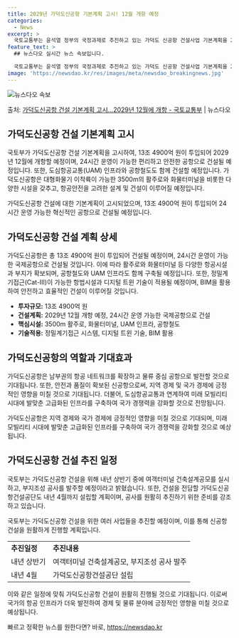```yaml
---
title: 2029년 가덕도신공항 기본계획 고시! 12월 개항 예정
categories:
  - News
excerpt: >
  국토교통부는 윤석열 정부의 국정과제로 추진하고 있는 가덕도 신공항 건설사업 기본계획을 29일에 수립고시했다.…
feature_text: >
  ## 뉴스다오 실시간 뉴스 속보입니다.

  국토교통부는 윤석열 정부의 국정과제로 추진하고 있는 가덕도 신공항 건설사업 기본계획을 29일에 수립고시했다.…
image: 'https://newsdao.kr/res/images/meta/newsdao_breakingnews.jpg'
---
```


![뉴스다오 속보](https://newsdao.kr/res/images/meta/newsdao_breakingnews.jpg)

<p>출처: <a href="https://newsdao.kr/2896" rel="dofollow">가덕도신공항 건설 기본계획 고시…2029년 12월에 개항 - 국토교통부</a> | 뉴스다오</p>

<h2 data-ke-size="size26">가덕도신공항 건설 기본계획 고시</h2>
국토부가 가덕도신공항 건설 기본계획을 고시하여, 13조 4900억 원이 투입되어 2029년 12월에 개항할 예정이며, 24시간 운영이 가능한 편리하고 안전한 공항으로 건설될 예정입니다. 또한, 도심항공교통(UAM) 인프라와 공항철도도 함께 건설할 예정입니다. 가덕도신공항은 대형화물기 이착륙이 가능한 3500m의 활주로와 화물터미널을 비롯한 다양한 시설을 갖추고, 항공안전을 고려한 설계 및 건설이 이루어질 예정입니다.

<p data-ke-size="size16">가덕도신공항 건설에 대한 기본계획이 고시되었으며, 13조 4900억 원이 투입되어 24시간 운영 가능한 혁신적인 공항으로 건설될 예정입니다.</p>

<h2 data-ke-size="size24">가덕도신공항 건설 계획 상세</h2>
가덕도신공항은 총 13조 4900억 원이 투입되어 건설될 예정이며, 24시간 운영이 가능한 국제공항으로 건설될 것입니다. 이에 따라 활주로와 화물터미널 등 다양한 항공시설과 부지가 확보되며, 공항철도와 UAM 인프라도 함께 구축될 예정입니다. 또한, 정밀계기접근(Cat-Ⅲ)이 가능한 항법시설과 디지털 트윈 기술이 적용될 예정이며, BIM을 활용하여 안전하고 효율적인 건설이 이루어질 것입니다.

<ul>
  <li><b>투자규모:</b> 13조 4900억 원</li>
  <li><b>건설계획:</b> 2029년 12월 개항 예정, 24시간 운영 가능한 국제공항으로 건설</li>
  <li><b>핵심시설:</b> 3500m 활주로, 화물터미널, UAM 인프라, 공항철도</li>
  <li><b>기술적용:</b> 정밀계기접근 시스템, 디지털 트윈 기술, BIM 활용</li>
</ul>

<h2 data-ke-size="size24">가덕도신공항의 역할과 기대효과</h2>
가덕도신공항은 남부권의 항공 네트워크를 확장하고 물류 중심 공항으로 발전할 것으로 기대됩니다. 또한, 안전과 품질이 확보된 신공항으로써, 지역 경제 및 국가 경제에 긍정적인 영향을 미칠 것으로 기대됩니다. 더불어, 도심항공교통과 연계하여 미래 모빌리티 시대에 발맞춘 고급화된 인프라를 구축하여 국가 경쟁력을 강화할 것으로 전망됩니다.

<p data-ke-size="size16">가덕도신공항은 지역 경제와 국가 경제에 긍정적인 영향을 미칠 것으로 기대되며, 미래 모빌리티 시대에 발맞춘 고급화된 인프라를 구축하여 국가 경쟁력을 강화할 것으로 예상됩니다.</p>

<h2 data-ke-size="size24">가덕도신공항 건설 추진 일정</h2>
국토부는 가덕도신공항 건설을 위해 내년 상반기 중에 여객터미널 건축설계공모를 실시하고, 부지조성 공사를 발주할 예정이라고 밝혔습니다. 또한, 건설을 전담할 가덕도신공항건설공단도 내년 4월까지 설립할 계획이며, 공사를 원활히 추진하기 위한 준비를 강조하고 있습니다.

<p data-ke-size="size16">국토부는 가덕도신공항 건설을 위한 여러 사업들을 추진할 예정이며, 이를 통해 신공항 건설을 원활하게 진행할 계획입니다.</p>

<table>
  <tr>
    <td><b>추진일정</b></td>
    <td><b>추진내용</b></td>
  </tr>
  <tr>
    <td>내년 상반기</td>
    <td>여객터미널 건축설계공모, 부지조성 공사 발주</td>
  </tr>
  <tr>
    <td>내년 4월</td>
    <td>가덕도신공항건설공단 설립</td>
  </tr>
</table>

이와 같은 일정에 맞춰 가덕도신공항 건설이 원활히 진행될 것으로 기대됩니다. 이로써 국가의 항공 인프라가 더욱 발전하여 경제 및 물류 분야에 긍정적인 영향을 미칠 것으로 예상됩니다. 

빠르고 정확한 뉴스를 원한다면? 바로, <a href="https://newsdao.kr" rel="dofollow">https://newsdao.kr</a>


    
